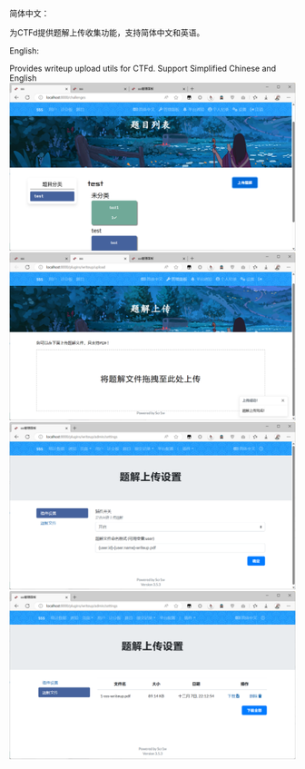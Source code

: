 简体中文：

为CTFd提供题解上传收集功能，支持简体中文和英语。

English:

Provides writeup upload utils for CTFd. Support Simplified Chinese and English
![](docs/1.png)
![](docs/2.png)
![](docs/3.png)
![](docs/4.png)